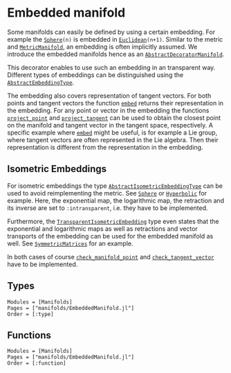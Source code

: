 # Embedded manifold

Some manifolds can easily be defined by using a certain embedding.
For example the [`Sphere`](@ref)`(n)` is embedded in [`Euclidean`](@ref)`(n+1)`.
Similar to the metric and [`MetricManifold`](@ref), an embedding is often implicitly assumed.
We introduce the embedded manifolds hence as an [`AbstractDecoratorManifold`](@ref).

This decorator enables to use such an embedding in an transparent way.
Different types of embeddings can be distinguished using the [`AbstractEmbeddingType`](@ref).

The embedding also covers representation of tangent vectors.
For both points and tangent vectors the function [`embed`](@ref) returns their representation in the embedding.
For any point or vector in the embedding the functions [`project_point`](@ref) and [`project_tangent`](@ref) can be used to obtain the closest point on the manifold and tangent vector in the tangent space, respectively.
A specific example where [`embed`](@ref) might be useful, is for example a Lie group, where tangent vectors are often represented in the Lie algebra.
Then their representation is different from the representation in the embedding.

## Isometric Embeddings

For isometric embeddings the type [`AbstractIsometricEmbeddingType`](@ref) can be used to avoid reimplementing the metric.
See [`Sphere`](@ref) or [`Hyperbolic`](@ref) for example.
Here, the exponential map, the logarithmic map, the retraction and its inverse
are set to `:intransparent`, i.e. they have to be implemented.

Furthermore, the [`TransparentIsometricEmbedding`](@ref) type even states that the exponential
and logarithmic maps as well as retractions and vector transports of the embedding can be
used for the embedded manifold as well.
See [`SymmetricMatrices`](@ref) for an example.

In both cases of course [`check_manifold_point`](@ref) and [`check_tangent_vector`](@ref) have to be implemented.

## Types

```@autodocs
Modules = [Manifolds]
Pages = ["manifolds/EmbeddedManifold.jl"]
Order = [:type]
```

## Functions

```@autodocs
Modules = [Manifolds]
Pages = ["manifolds/EmbeddedManifold.jl"]
Order = [:function]
```
